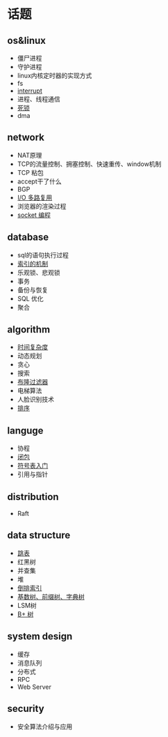 # 话题

## os&linux 
* 僵尸进程
* 守护进程
* linux内核定时器的实现方式
* fs
* [interrupt](./docs/interrupt/interrupt.md)
* 进程、线程通信
* [死锁](./docs/deadlock/deadlock.md)
* dma

## network
* NAT原理
* TCP的流量控制、拥塞控制、快速重传、window机制
* TCP 粘包
* accept干了什么
* BGP
* [I/O 多路复用](./docs/io-multiplexing/io-multiplexing.md)
* 浏览器的渲染过程
* [socket 编程](./docs/socket/socket.md)

## database
* sql的语句执行过程
* [索引的机制](./docs/mysql/index/index.md)
* 乐观锁、悲观锁
* 事务
* 备份与恢复
* SQL 优化
* 聚合

## algorithm
* [时间复杂度](./docs/timeComplexy/timeComplexy.md)
* 动态规划
* 贪心
* 搜索
* [布隆过滤器](./docs/bloom-filter/bloom-filter.md)
* 电梯算法
* 人脸识别技术
* [排序](./docs/sort/sort.md)

## languge
* 协程
* [闭包](./docs/closure/closure.md)
* [符号表入门](./docs/symbol/symtab.md)
* 引用与指针

## distribution
* Raft

## data structure
* [跳表](./docs/skiplist/skiplist.md)
* 红黑树
* 并查集
* 堆
* [倒排索引](./docs/inverted-index/inverted-inedx.md)
* [基数树、前缀树、字典树](./docs/trie/trie.md)
* LSM树
* [B+ 树](./docs/b+tree/b+tree.md)

## system design
* 缓存
* 消息队列
* 分布式
* RPC
* Web Server 
## security
* 安全算法介绍与应用
